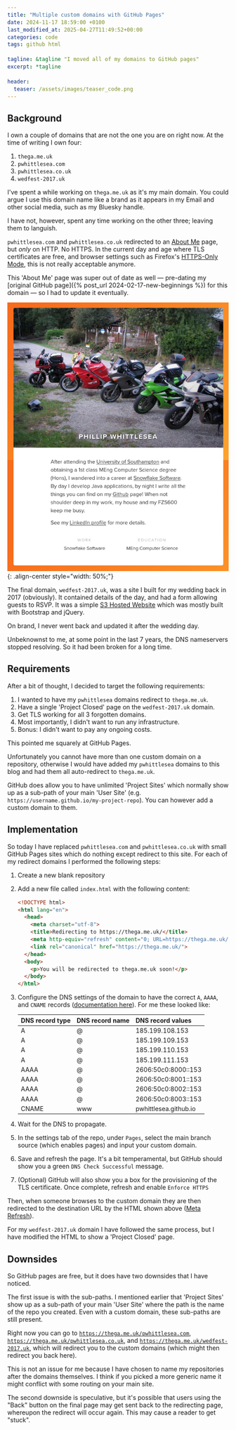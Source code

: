 ```yaml
---
title: "Multiple custom domains with GitHub Pages"
date: 2024-11-17 18:59:00 +0100
last_modified_at: 2025-04-27T11:49:52+00:00
categories: code
tags: github html

tagline: &tagline "I moved all of my domains to GitHub pages"
excerpt: *tagline

header:
  teaser: /assets/images/teaser_code.png
---
```


## Background

I own a couple of domains that are not the one you are on right now. At the time of writing I own four:

1. `thega.me.uk`
2. `pwhittlesea.com`
3. `pwhittlesea.co.uk`
4. `wedfest-2017.uk`

I've spent a while working on `thega.me.uk` as it's my main domain.
You could argue I use this domain name like a brand as it appears in my Email and other social media, such as my Bluesky handle.

I have not, however, spent any time working on the other three; leaving them to languish.

`pwhittlesea.com` and `pwhittlesea.co.uk` redirected to an [About Me](https://about.me) page, but _only_ on HTTP.
No HTTPS.
In the current day and age where TLS certificates are free, and browser settings such as Firefox's [HTTPS-Only Mode](https://support.mozilla.org/en-US/kb/https-only-prefs), this is not really acceptable anymore.

This 'About Me' page was super out of date as well &mdash; pre-dating my [original GitHub page]({% post_url 2024-02-17-new-beginnings %}) for this domain &mdash; so I had to update it eventually.

![My About Me](/assets/images/about_me_pwhittlesea.png){: .align-center style="width: 50%;"}

The final domain, `wedfest-2017.uk`, was a site I built for my wedding back in 2017 (obviously).
It contained details of the day, and had a form allowing guests to RSVP.
It was a simple [S3 Hosted Website](https://docs.aws.amazon.com/AmazonS3/latest/userguide/WebsiteHosting.html) which was mostly built with Bootstrap and jQuery.

On brand, I never went back and updated it after the wedding day.

Unbeknownst to me, at some point in the last 7 years, the DNS nameservers stopped resolving.
So it had been broken for a long time.

## Requirements

After a bit of thought, I decided to target the following requirements:

1. I wanted to have my `pwhittlesea` domains redirect to `thega.me.uk`.
2. Have a single 'Project Closed' page on the `wedfest-2017.uk` domain.
3. Get TLS working for all 3 forgotten domains.
4. Most importantly, I didn't want to run any infrastructure.
5. Bonus: I didn't want to pay any ongoing costs.

This pointed me squarely at GitHub Pages.

Unfortunately you cannot have more than one custom domain on a repository, otherwise I would have added my `pwhittlesea` domains to this blog and had them all auto-redirect to `thega.me.uk`.

GitHub does allow you to have unlimited 'Project Sites' which normally show up as a sub-path of your main 'User Site' (e.g. `https://username.github.io/my-project-repo`).
You can however add a custom domain to them.

## Implementation

So today I have replaced `pwhittlesea.com` and `pwhittlesea.co.uk` with small GitHub Pages sites which do nothing except redirect to this site.
For each of my redirect domains I performed the following steps:

1. Create a new blank repository
2. Add a new file called `index.html` with the following content:

   ```html
   <!DOCTYPE html>
   <html lang="en">
     <head>
       <meta charset="utf-8">
       <title>Redirecting to https://thega.me.uk/</title>
       <meta http-equiv="refresh" content="0; URL=https://thega.me.uk/">
       <link rel="canonical" href="https://thega.me.uk/">
     </head>
     <body>
       <p>You will be redirected to thega.me.uk soon!</p>
     </body>
   </html>
   ```

3. Configure the DNS settings of the domain to have the correct `A`, `AAAA`, and `CNAME` records ([documentation here](https://docs.github.com/en/pages/configuring-a-custom-domain-for-your-github-pages-site/managing-a-custom-domain-for-your-github-pages-site#dns-records-for-your-custom-domain)).
   For me these looked like:

   | DNS record type | DNS record name | DNS record values     |
   | --------------- | --------------- | --------------------- |
   | A               | @               | 185.199.108.153       |
   | A               | @               | 185.199.109.153       |
   | A               | @               | 185.199.110.153       |
   | A               | @               | 185.199.111.153       |
   | AAAA            | @               | 2606:50c0:8000::153   |
   | AAAA            | @               | 2606:50c0:8001::153   |
   | AAAA            | @               | 2606:50c0:8002::153   |
   | AAAA            | @               | 2606:50c0:8003::153   |
   | CNAME           | www             | pwhittlesea.github.io |

4. Wait for the DNS to propagate.
5. In the settings tab of the repo, under `Pages`, select the main branch source (which enables pages) and input your custom domain.
6. Save and refresh the page.
   It's a bit temperamental, but GitHub should show you a green `DNS Check Successful` message.
7. (Optional) GitHub will also show you a box for the provisioning of the TLS certificate.
   Once complete, refresh and enable `Enforce HTTPS`

Then, when someone browses to the custom domain they are then redirected to the destination URL by the HTML shown above ([Meta Refresh](https://en.wikipedia.org/wiki/Meta_refresh)).

For my `wedfest-2017.uk` domain I have followed the same process, but I have modified the HTML to show a 'Project Closed' page.

## Downsides

So GitHub pages are free, but it does have two downsides that I have noticed.

The first issue is with the sub-paths.
I mentioned earlier that 'Project Sites' show up as a sub-path of your main 'User Site' where the path is the name of the repo you created.
Even with a custom domain, these sub-paths are still present.

Right now you can go to [`https://thega.me.uk/pwhittlesea.com`](https://thega.me.uk/pwhittlesea.com), [`https://thega.me.uk/pwhittlesea.co.uk`](https://thega.me.uk/pwhittlesea.co.uk), and [`https://thega.me.uk/wedfest-2017.uk`](https://thega.me.uk/wedfest-2017.uk), which will redirect you to the custom domains (which might then redirect you back here).

This is not an issue for me because I have chosen to name my repositories after the domains themselves.
I think if you picked a more generic name it might conflict with some routing on your main site.

The second downside is speculative, but it's possible that users using the "Back" button on the final page may get sent back to the redirecting page, whereupon the redirect will occur again.
This may cause a reader to get "stuck".
